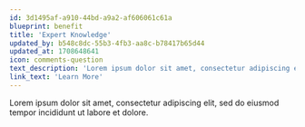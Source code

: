 ```yaml
---
id: 3d1495af-a910-44bd-a9a2-af606061c61a
blueprint: benefit
title: 'Expert Knowledge'
updated_by: b548c8dc-55b3-4fb3-aa8c-b78417b65d44
updated_at: 1708648641
icon: comments-question
text_description: 'Lorem ipsum dolor sit amet, consectetur adipiscing elit, sed do eiusmod tempor incididunt ut labore et dolore.'
link_text: 'Learn More'
---
```

Lorem ipsum dolor sit amet, consectetur adipiscing elit, sed do eiusmod tempor incididunt ut labore et dolore.